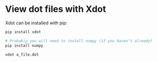 # View dot files with Xdot

Xdot can be installed with pip:

```bash
pip install xdot

# Probably you will need to install numpy (if you haven't already)
pip install numpy

xdot a_file.dot
```
